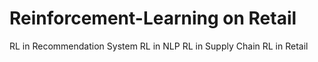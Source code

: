# Reinforcement-Learning on Retail
RL in Recommendation System
RL in NLP
RL in Supply Chain
RL in Retail
